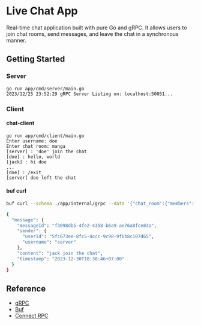 # Live Chat App

Real-time chat application built with pure Go and gRPC. It allows users to join chat rooms, send messages, and leave the chat in a synchronous manner.


## Getting Started

### Server
```
go run app/cmd/server/main.go
2023/12/25 23:52:29 gRPC Server Listing on: localhost:50051...
```

### Client

#### chat-client

```
go run app/cmd/client/main.go
Enter username: doe
Enter chat room: manga
[server] : 'doe' join the chat
[doe] : hello, world
[jack] : hi doe
...
[doe] : /exit
[server] doe left the chat
```

#### buf curl 

```sh
buf curl --schema ./app/internal/grpc --data '{"chat_room":{"members":[],"room_id":"manga"},"user":{"user_id":"5","username":"jack"}}' http://localhost:50051/chat.v1.ChatService/JoinChat

{
  "message": {
    "messageId": "f3098db5-4fe2-4358-b6a9-ae76a8fce83a",
    "sender": {
      "userId": "5fc673ee-8fc5-4ccc-9c98-9f6b8c107d65",
      "username": "server"
    },
    "content": "jack join the chat",
    "timestamp": "2023-12-30T18:38:46+07:00"
  }
}
```


## Reference
- [gRPC](https://grpc.io/)
- [Buf](https://buf.build/)
- [Connect RPC](https://connectrpc.com/)
